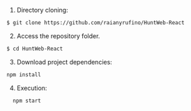 1. Directory cloning:
```bash
$ git clone https://github.com/raianyrufino/HuntWeb-React
```

2. Access the repository folder.
```bash
$ cd HuntWeb-React
```
3. Download project dependencies:
  ```bash
  npm install
  ```
4. Execution:

```bash
  npm start
```
